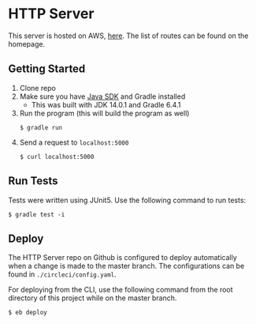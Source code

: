 # HTTP Server
This server is hosted on AWS, [here](http://httpserver-env-1.eba-eac65tjd.us-east-1.elasticbeanstalk.com/).
The list of routes can be found on the homepage.

## Getting Started
1. Clone repo
2. Make sure you have [Java SDK](https://www.oracle.com/java/technologies/javase-downloads.html) and Gradle installed
    - This was built with JDK 14.0.1 and Gradle 6.4.1
3. Run the program (this will build the program as well)
    ```
    $ gradle run
    ```
4. Send a request to `localhost:5000`
    ```
    $ curl localhost:5000
    ```
   
## Run Tests
Tests were written using JUnit5. Use the following command to run tests:

```
$ gradle test -i
```

## Deploy
The HTTP Server repo on Github is configured to deploy automatically when a change is made to the master branch.
The configurations can be found in `./circleci/config.yaml`.

For deploying from the CLI, use the following command from the root directory of this project while on the master branch.
```
$ eb deploy
```